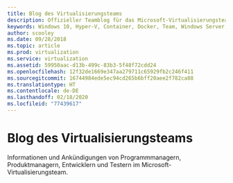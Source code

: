 ```yaml
---
title: Blog des Virtualisierungsteams
description: Offizieller Teamblog für das Microsoft-Virtualisierungsteam und die zugehörige Technologie.
keywords: Windows 10, Hyper-V, Container, Docker, Team, Windows Server, Azure, Virtualisierung, Blog
author: scooley
ms.date: 09/28/2018
ms.topic: article
ms.prod: virtualization
ms.service: virtualization
ms.assetid: 59950aac-d13b-499c-83b3-5f48f72cdd24
ms.openlocfilehash: 12f32de1669e347aa279711c65929fb2c246f411
ms.sourcegitcommit: 16744984ede5ec94cd265b6bff20aee2f782ca88
ms.translationtype: HT
ms.contentlocale: de-DE
ms.lasthandoff: 02/18/2020
ms.locfileid: "77439617"
---
```

# <a name="virtualization-team-blog"></a>Blog des Virtualisierungsteams

Informationen und Ankündigungen von Programmmanagern, Produktmanagern, Entwicklern und Testern im Microsoft-Virtualisierungsteam.
